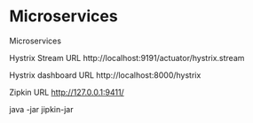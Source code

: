 # Microservices
Microservices

Hystrix Stream URL
http://localhost:9191/actuator/hystrix.stream

Hystrix dashboard URL
http://localhost:8000/hystrix


Zipkin URL
http://127.0.0.1:9411/


java -jar jipkin-jar


